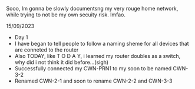 Sooo, Im gonna be slowly documentsng my very rouge home network, while trying to not be my own secuity risk. lmfao.

15/09/2023
- Day 1
- I have began to tell people to follow a naming sheme for all devices that are conneted to the router
- Also TODAY, like T O D A Y, i learned my router doubles as a switch, why did i not think it did before...(sigh)
- Successfully connected my CWN-PRN1 to my soon to be named CWN-3-2
- Renamed CWN-2-1 and soon to rename CWN-2-2 and CWN-3-3
